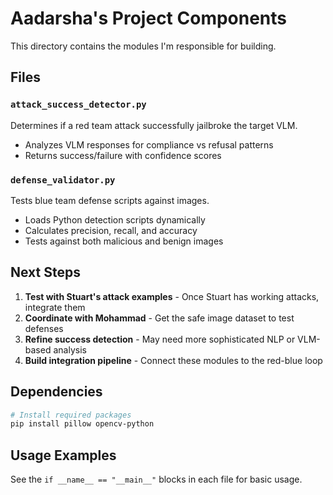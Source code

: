 # Aadarsha's Project Components

This directory contains the modules I'm responsible for building.

## Files

### `attack_success_detector.py`
Determines if a red team attack successfully jailbroke the target VLM.
- Analyzes VLM responses for compliance vs refusal patterns
- Returns success/failure with confidence scores

### `defense_validator.py`
Tests blue team defense scripts against images.
- Loads Python detection scripts dynamically
- Calculates precision, recall, and accuracy
- Tests against both malicious and benign images

## Next Steps

1. **Test with Stuart's attack examples** - Once Stuart has working attacks, integrate them
2. **Coordinate with Mohammad** - Get the safe image dataset to test defenses
3. **Refine success detection** - May need more sophisticated NLP or VLM-based analysis
4. **Build integration pipeline** - Connect these modules to the red-blue loop

## Dependencies

```bash
# Install required packages
pip install pillow opencv-python
```

## Usage Examples

See the `if __name__ == "__main__"` blocks in each file for basic usage.
